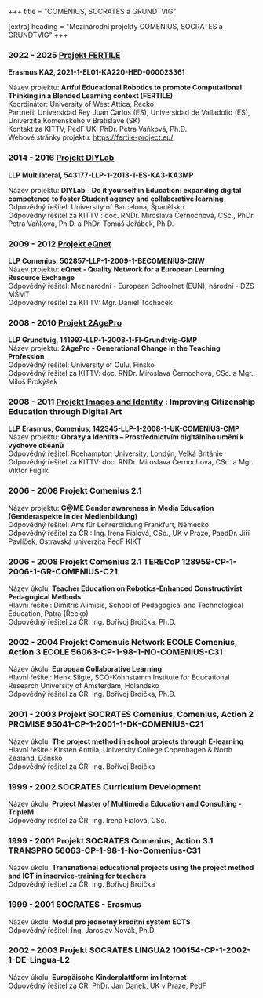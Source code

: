 +++
title = "COMENIUS, SOCRATES a GRUNDTVIG" 

[extra]
heading = "Mezinárodní projekty COMENIUS, SOCRATES a GRUNDTVIG"
+++
### 2022 - 2025 [Projekt FERTILE](fertile.pdf)
**Erasmus KA2, 2021-1-EL01-KA220-HED-000023361**

Název projektu: **Artful Educational Robotics to promote Computational Thinking in a Blended Learning context (FERTILE)**  
Koordinátor: University of West Attica, Řecko  
Partneři: Universidad Rey Juan Carlos (ES), Universidad de Valladolid (ES), Univerzita Komenského v Bratislave (SK)  
Kontakt za KITTV, PedF UK: PhDr. Petra Vaňková, Ph.D.  
Webové stránky projektu: <https://fertile-project.eu/>
 

### 2014 - 2016 [Projekt DIYLab](diylab)
**LLP Multilateral, 543177-LLP-1-2013-1-ES-KA3-KA3MP**

Název projektu: **DIYLab - Do it yourself in Education: expanding digital competence to foster Student agency and collaborative learning**  
Odpovědný řešitel: University of Barcelona, Španělsko  
Odpovědný řešitel za KITTV : doc. RNDr. Miroslava Černochová, CSc., PhDr. Petra Vaňková, Ph.D. a PhDr. Tomáš Jeřábek, Ph.D.
 
 
### 2009 - 2012 [Projekt eQnet](eqnet)
**LLP Comenius, 502857-LLP-1-2009-1-BECOMENIUS-CNW**  
Název projektu: **eQnet - Quality Network for a European Learning Resource Exchange**  
Odpovědný řešitel: Mezinárodní - European Schoolnet (EUN), národní - DZS MŠMT  
Odpovědný řešitel za KITTV: Mgr. Daniel Tocháček
 
 
### 2008 - 2010 [Projekt 2AgePro](2agepro)
**LLP Grundtvig, 141997-LLP-1-2008-1-FI-Grundtvig-GMP**  
Název projektu: **2AgePro - Generational Change in the Teaching Profession**  
Odpovědný řešitel: University of Oulu, Finsko  
Odpovědný řešitel za KITTV: doc. RNDr. Miroslava Černochová, CSc. a Mgr. Miloš Prokýšek
 
 
### 2008 - 2011 [Projekt Images and Identity](images-and-identity) : Improving Citizenship Education through Digital Art
**LLP Erasmus, Comenius, 142345-LLP-1-2008-1-UK-COMENIUS-CMP**  
Název projektu: **Obrazy a Identita – Prostřednictvím digitálního umění k výchově občanů**  
Odpovědný řešitel: Roehampton University, Londýn, Velká Británie  
Odpovědný řešitel za KITTV: doc. RNDr. Miroslava Černochová, CSc. a Mgr. Viktor Fuglík
 
 
### 2006 - 2008 Projekt Comenius 2.1
Název projektu: **G@ME Gender awareness in Media Education (Genderaspekte in der Medienbildung)**  
Odpovědný řešitel: Amt für Lehrerbildung Frankfurt, Německo  
Odpovědný řešitel za ČR : Ing. Irena Fialová, CSc., UK v Praze, PaedDr. Jiří Pavlíček, Ostravská univerzita PedF KIKT  
 
 
### 2006 - 2008 Projekt Comenius 2.1 TERECoP 128959-CP-1-2006-1-GR-COMENIUS-C21
Název úkolu: **Teacher Education on Robotics-Enhanced Constructivist Pedagogical Methods**  
Hlavní řešitel: Dimitris Alimisis, School of Pedagogical and Technological Education, Patra (Řecko)  
Odpovědný řešitel za ČR: Ing. Bořivoj Brdička, Ph.D.
 
 
### 2002 - 2004 Projekt Comenuis Network ECOLE Comenius, Action 3 ECOLE 56063-CP-1-98-1-NO-COMENIUS-C31
Název úkolu: **European Collaborative Learning**  
Hlavní řešitel: Henk Sligte, SCO-Kohnstamm Institute for Educational Research University of Amsterdam, Holandsko  
Odpovědný řešitel za ČR: Ing. Bořivoj Brdička, Ph.D.
 
 
### 2001 - 2003 Projekt SOCRATES Comenius, Comenius, Action 2 PROMISE 95041-CP-1-2001-1-DK-COMENIUS-C21
Název úkolu: **The project method in school projects through E-learning**  
Hlavní řešitel: Kirsten Anttila, University College Copenhagen & North Zealand, Dánsko  
Odpovědný řešitel za ČR: Ing. Bořivoj Brdička
 
 
### 1999 - 2002 SOCRATES Curriculum Development
Název úkolu: **Project Master of Multimedia Education and Consulting - TripleM**  
Odpovědný řešitel za ČR: Ing. Irena Fialová, CSc.
 
 
### 1999 - 2001 Projekt SOCRATES Comenius, Action 3.1 TRANSPRO 56063-CP-1-98-1-No-Comenius-C31
Název úkolu: **Transnational educational projects using the project method and ICT in inservice-training for teachers**  
Odpovědný řešitel za ČR: Ing. Bořivoj Brdička
 
 
### 1999 - 2001 SOCRATES - Erasmus
Název úkolu: **Modul pro jednotný kreditní systém ECTS**  
Odpovědný řešitel: Ing. Jaroslav Novák, Ph.D.
 
 
### 2002 - 2003 Projekt SOCRATES LINGUA2 100154-CP-1-2002-1-DE-Lingua-L2
Název úkolu: **Europäische Kinderplattform im Internet**  
Odpovědný řešitel za ČR: PhDr. Jan Danek, UK v Praze, PedF